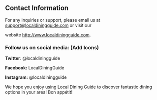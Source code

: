 ## Contact Information

For any inquiries or support, please email us at support@localdiningguide.com or visit our

website http://www.localdiningguide.com.

### Follow us on social media: (Add Icons)

**Twitter**: @localdiningguide

**Facebook:** LocalDiningGuide

**Instagram:** @localdiningguide

We hope you enjoy using Local Dining Guide to discover fantastic dining options in your area! Bon appétit!